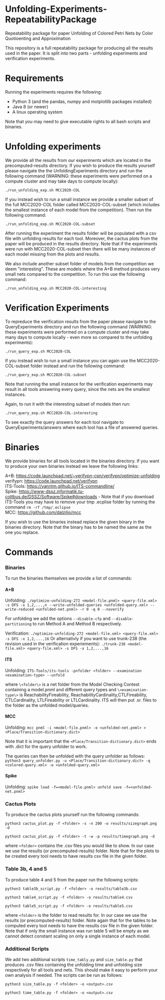 # Unfolding-Experiments-RepeatabilityPackage
Repeatability package for paper Unfolding of Colored Petri Nets by Color Quotioenting and Approximation

This repository is a full repeatability package for producing all the results used in the paper. It is split into two parts - unfolding experiments and verification experiments.

# Requirements
Running the experiments requires the following:
- Python 3 (and the pandas, numpy and motplotlib packages installed)
- Java 8 (or newer) 
- A linux operating system

Note that you may need to give executable rights to all bash scripts and binaries.

# Unfolding experiments
We provide all the results from our experiments which are located in the precomputed-results directory. If you wish to produce the results yourself please navigate the the UnfoldingExperiments directory and run the following command (WARNING: these experiments were performed on a compute cluster and may take days to compute locally):

`./run_unfolding_exp.sh MCC2020-COL`

If you instead wish to run a small instance we provide a smaller subset of the full MCC2020-COL folder called MCC2020-COL-subset (which includes the smallest instance of each model from the competition). Then run the following command:

`./run_unfolding_exp.sh MCC2020-COL-subset`

After running the experiment the results folder will be populated with a csv file with unfolding results for each tool. Moreover, the cactus plots from the paper will be produced in the results directory. Note that if the experiments were run with MCC2020-COL-subset then there will be many instances of each model missing from the plots and results. 

We also include another subset folder of models from the competition we deem "interesting". These are models where the A+B method produces very small nets compared to the competition. To run this use the following command:

`./run_unfolding_exp.sh MCC2020-COL-interesting`

# Verification Experiments
To repreduce the verification results from the paper please navigate to the QueryExperiments directory and run the following command (WARNING: these experiments were performed on a compute cluster and may take many days to compute locally - even more so compared to the unfolding experiments):

`./run_query_exp.sh MCC2020-COL`

If you instead wish to run a small instance you can again use the MCC2020-COL-subset folder instead and run the following command:

`./run_query_exp.sh MCC2020-COL-subset`

Note that running the small instance for the verification experiments may result in all tools answering every query, since the nets are the smallest instances.

Again, to run it with the interesting subset of models then run:

`./run_query_exp.sh MCC2020-COL-interesting`

To see exactly the query answers for each tool navigate to QueryExperiments/answers where each tool has a file of answered queries.

# Binaries
We provide binaries for all tools located in the binaries directory. If you want to produce your own binaries instead we leave the following links:

A+B: https://code.launchpad.net/~verifypn-cpn/verifypn/optimize-unfolding  
verifypn: https://code.launchpad.net/verifypn  
ITS-Tools: https://yanntm.github.io/ITS-commandline/  
Spike: https://www-dssz.informatik.tu-cottbus.de/DSSZ/Software/Spike#downloads - Note that if you download ITS-Tools you may have to remove your tmp .ecplise folder by running the command `rm -rf /tmp/.eclipse`  
MCC: https://github.com/dalzilio/mcc  

If you wish to use the binaries instead replace the given binary in the binaries directory. Note that the binary has to be named the same as the one you replace.

# Commands

### Binaries
To run the binaries themselves we provide a list of commands:

#### A+B 
Unfolding: `./optimize-unfolding-272 <model-file.pnml> <query-file.xml> -s DFS -x 1,2,...,n --write-unfolded-queries <unfolded-query.xml> --write-reduced <unfolded-net.pnml> -r 0 -q 0 --noverify`

For unfolding we add the options `--disable-cfp` and `--disable-partitioning` to run Method A and Method B respectively.

Verification: `./optimize-unfolding-272 <model-file.xml> <query-file.xml> -s DFS -x 1,2,...,16`
Or alternativly if you want to use trunk-238 (the revision used in the verification experiements): `./trunk-238 <model-file.xml> <query-file.xml> -s DFS -x 1,2,...,16`

#### ITS
Unfolding: `ITS-Tools/its-tools -pnfolder <folder> --examination <examination-type> --unfold`

where `\<folder\>` is a net folder from the Model Checking Contest containing a model.pnml and different query types and `\<examination-type\>` is ReachabilityFireability, ReachabilityCardinality,CTLFireability, CTLCardinality, LTLFireability or LTLCardinality. ITS will then put .sr. files to the folder as the unfolded model/queries.

#### MCC
Unfolding: `mcc pnml -i <model-file.pnml> -o <unfolded-net.pnml> > <Place/Transition-dictionary.dict>`

Note that it is important that the `<Place/Transition-dictionary.dict>` ends with .dict for the query unfolder to work.

The queries can then be unfolded with the query unfolder as follows:
`python3 query_unfolder.py -u <Place/Transition-dictionary.dict> -q <colored-query.xml> -o <unfolded-query.xml>`

#### Spike 
Unfolding: `spike load -f=<model-file.pnml> unfold save -f=<unfolded-net.pnml>`

### Cactus Plots
To produce the cactus plots yourself run the following commands:

`python3 cactus_plot.py -f <folder> -s -n 200 -o results/sizegraph.png -d`

`python3 cactus_plot.py -f <folder> -t -w -p results/timegraph.png -d`
  
where `<folder>` contains the .csv files you would like to show. In our case we use the results (or precomputed-results) folder. Note that for the plots to be created every tool needs to have results csv file in the given folder. 

### Table 3b, 4 and 5
To produce table 4 and 5 from the paper run the following scripts: 

`python3 table3b_script.py -f <folder> -o results/table3b.csv`

`python3 table4_script.py -f <folder> -o results/table4.csv`

`python3 table5_script.py -f <folder> -o results/table5.csv`

where `<folder>` is the folder to read results for. In our case we use the results (or precomputed-results) folder. Note again that for the tables to be computed every tool needs to have the results csv file in the given folder. Note that if only the small instance was run table 5 will be empty as we cannot detect constant scaling on only a single instance of each model.

### Additional Scripts
We add two additional scripts `time_tably.py` and `size_table.py` that produces .csv files containing the unfolding time and unfolding size respectively for all tools and nets. This should make it easy to perform your own analysis if needed. The scripts can be run as follows:

`python3 size_table.py -f <folder> -o <output>.csv`

`python3 time_table.py -f <folder> -o <output>.csv`
